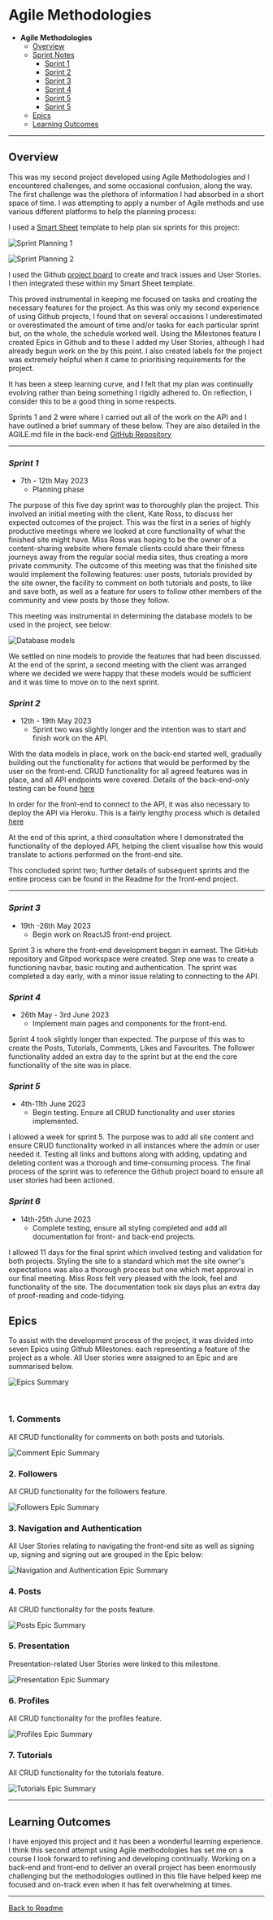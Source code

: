 # Agile Methodologies

* **Agile Methodologies**
  * [Overview](#overview)
  * [Sprint Notes](#sprint-notes)
    * [Sprint 1](#sprint-1)
    * [Sprint 2](#sprint-2)
    * [Sprint 3](#sprint-3)
    * [Sprint 4](#sprint-4)
    * [Sprint 5](#sprint-5)
    * [Sprint 5](#sprint-6)
  * [Epics](#epics)
  * [Learning Outcomes](#learning-outcomes)

<hr>

## **Overview**

This was my second project developed using Agile Methodologies and I encountered challenges, and some occasional confusion, along the way. The first challenge was the plethora of information I had absorbed in a short space of time. I was attempting to apply a number of Agile methods and use various different platforms to help the planning process: 

I used a [Smart Sheet](https://www.smartsheet.com) template to help plan six sprints for this project:

![Sprint Planning 1](docs/agile/barbelles-api-sprint-1.png)

![Sprint Planning 2](docs/agile/barbelles-api-sprint-2.png)

I used the Github [project board](https://github.com/users/AndypSheridan/projects/3) to create and track issues and User Stories. I then integrated these within my Smart Sheet template.

This proved instrumental in keeping me focused on tasks and creating the necessary features for the project. As this was only my second experience of using Github projects, I found that on several occasions I underestimated or overestimated the amount of time and/or tasks for each particular sprint but, on the whole, the schedule worked well. Using the Milestones feature I created Epics in Github and to these I added my User Stories, although I had already begun work on the by this point. I also created labels for the project was extremely helpful when it came to prioritising requirements for the project. 

It has been a steep learning curve, and I felt that my plan was continually evolving rather than being something I rigidly adhered to. On reflection, I consider this to be a good thing in some respects.

Sprints 1 and 2 were where I carried out all of the work on the API and I have outlined a brief summary of these below. They are also detailed in the AGILE.md file in the back-end [GitHub Repository](https://github.com/AndypSheridan/barbelles-api/blob/main/AGILE.md)


<hr>

### *Sprint 1*

* 7th - 12th May 2023
  * Planning phase

The purpose of this five day sprint was to thoroughly plan the project. This involved an initial meeting with the client, Kate Ross, to discuss her expected outcomes of the project. This was the first in a series of highly productive meetings where we looked at core functionality of what the finished site might have. Miss Ross was hoping to be the owner of a content-sharing website where female clients could share their fitness journeys away from the regular social media sites, thus creating a more private community. The outcome of this meeting was that the finished site would implement the following features: user posts, tutorials provided by the site owner, the facility to comment on both tutorials and posts, to like and save both, as well as a feature for users to follow other members of the community and view posts by those they follow.

This meeting was instrumental in determining the database models to be used in the project, see below:

![Database models](docs/schema/barbelles-api-schema.png)

We settled on nine models to provide the features that had been discussed. At the end of the sprint, a second meeting with the client was arranged where we decided we were happy that these models would be sufficient and it was time to move on to the next sprint.

### *Sprint 2*

* 12th - 19th May 2023
  * Sprint two was slightly longer and the intention was to start and finish work on the API.

With the data models in place, work on the back-end started well, gradually building out the functionality for actions that would be performed by the user on the front-end. CRUD functionality for all agreed features was in place, and all API endpoints were covered. Details of the back-end-only testing can be found [here](/TESTING.md)

In order for the front-end to connect to the API, it was also necessary to deploy the API via Heroku. This is a fairly lengthy process which is detailed [here](/DEPLOYMENT.md)

At the end of this sprint, a third consultation where I demonstrated the functionality of the deployed API, helping the client visualise how this would translate to actions performed on the front-end site.

This concluded sprint two; further details of subsequent sprints and the entire process can be found in the Readme for the front-end project.

<hr>

### *Sprint 3*

* 19th -26th May 2023
  * Begin work on ReactJS front-end project.

Sprint 3 is where the front-end development began in earnest. The GitHub repository and Gitpod workspace were created. Step one was to create a functioning navbar, basic routing and authentication. The sprint was completed a day early, with a minor issue relating to connecting to the API. 

### *Sprint 4*

* 26th May - 3rd June 2023
  * Implement main pages and components for the front-end.

Sprint 4 took slightly longer than expected. The purpose of this was to create the Posts, Tutorials, Comments, Likes and Favourites. The follower functionality added an extra day to the sprint but at the end the core functionality of the site was in place.

### *Sprint 5*

* 4th-11th June 2023
  * Begin testing. Ensure all CRUD functionality and user stories implemented.

I allowed a week for sprint 5. The purpose was to add all site content and ensure CRUD functionality worked in all instances where the admin or user needed it. Testing all links and buttons along with adding, updating and deleting content was a thorough and time-consuming process. The final process of the sprint was to reference the Github project board to ensure all user stories had been actioned.

### *Sprint 6*

* 14th-25th June 2023
  * Complete testing, ensure all styling completed and add all documentation for front- and back-end projects.

I allowed 11 days for the final sprint which involved testing and validation for both projects. Styling the site to a standard which met the site owner's expectations was also a thorough process but one which met approval in our final meeting. Miss Ross felt very pleased with the look, feel and functionality of the site. The documentation took six days plus an extra day of proof-reading and code-tidying.

## **Epics**

To assist with the development process of the project, it was divided into seven Epics using Github Milestones: each representing a feature of the project as a whole. All User stories were assigned to an Epic and are summarised below.

![Epics Summary](docs/agile/barbelles-epic-summary.png)

<br>

### 1. Comments

All CRUD functionality for comments on both posts and tutorials.

![Comment Epic Summary](docs/agile/barbelles-epic-comments.png)
<br>

### 2. Followers

All CRUD functionality for the followers feature.

![Followers Epic Summary](docs/agile/barbelles-epic-followers.png)
<br>

### 3. Navigation and Authentication

All User Stories relating to navigating the front-end site as well as signing up, signing and signing out are grouped in the Epic below:

![Navigation and Authentication Epic Summary](docs/agile/barbelles-epic-nav-auth.png)
<br>

### 4. Posts

All CRUD functionality for the posts feature.

![Posts Epic Summary](docs/agile/barbelles-epic-posts.png)
<br>

### 5. Presentation

Presentation-related User Stories were linked to this milestone.

![Presentation Epic Summary](docs/agile/barbelles-epic-presentation.png)
<br>

### 6. Profiles

All CRUD functionality for the profiles feature.

![Profiles Epic Summary](docs/agile/barbelles-epic-profiles.png)
<br>

### 7. Tutorials

All CRUD functionality for the tutorials feature.

![Tutorials Epic Summary](docs/agile//barbelles-epic-tutorials.png)
<br>

<hr>

## Learning Outcomes

I have enjoyed this project and it has been a wonderful learning experience. I think this second attempt using Agile methodologies has set me on a course I look forward to refining and developing continually. Working on a back-end and front-end to deliver an overall project has been enormously challenging but the methodologies outlined in this file have helped keep me focused and on-track even when it has felt overwhelming at times.


<hr>

[Back to Readme](/README.md)